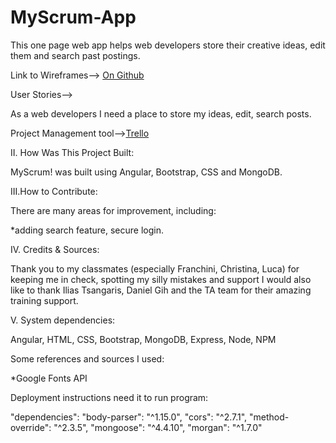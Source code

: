 # MyScrum-App
This one page web app helps web developers store their creative ideas, edit them and search past postings.

Link to Wireframes--> [On Github]()

User Stories-->

As a web developers I need a place to store my ideas, edit, search posts.


Project Management tool-->[Trello](https://trello.com/b/kMbEhDY3/myscrum)

II. How Was This Project Built:

MyScrum! was built using Angular, Bootstrap, CSS and MongoDB.

III.How to Contribute:

There are many areas for improvement, including:

*adding search feature, secure login.


IV. Credits & Sources:

Thank you to my classmates (especially Franchini, Christina, Luca) for keeping me in check, spotting my silly mistakes and support I would also like to thank Ilias Tsangaris, Daniel Gih and the TA team for their amazing training support.

V. System dependencies:

Angular, HTML, CSS, Bootstrap, MongoDB, Express, Node, NPM

Some references and sources I used:

*Google Fonts API


Deployment instructions need it to run program:

"dependencies": 
    "body-parser": "^1.15.0",
    "cors": "^2.7.1",
    "method-override": "^2.3.5",
    "mongoose": "^4.4.10",
    "morgan": "^1.7.0"
  
